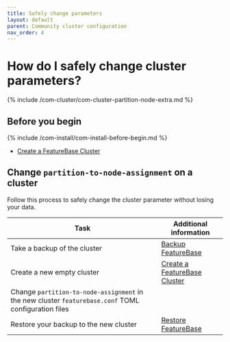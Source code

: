 ```yaml
---
title: Safely change parameters
layout: default
parent: Community cluster configuration
nav_order: 4
---
```


# How do I safely change cluster parameters?

{% include /com-cluster/com-cluster-partition-node-extra.md %}

## Before you begin

{% include /com-install/com-install-before-begin.md %}
* [Create a FeatureBase Cluster](/docs/community/com-cluster/com-cluster-setup)

## Change `partition-to-node-assignment` on a cluster

Follow this process to safely change the cluster parameter without losing your data.

| Task | Additional information |
|---|---|
| Take a backup of the cluster | [Backup FeatureBase](/docs/community/com-backup/com-config-backup) |
| Create a new empty cluster | [Create a FeatureBase Cluster](/docs/community/com-cluster/com-cluster-setup) |
| Change `partition-to-node-assignment` in the new cluster `featurebase.conf` TOML configuration files |  |
| Restore your backup to the new cluster | [Restore FeatureBase](/docs/community/com-backup/com-config-restore) |
